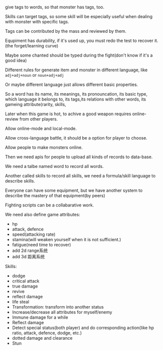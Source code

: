 give tags to words, so that monster has tags, too.

Skills can target tags, so some skill will be especially useful when dealing with monster with specific tags.

Tags can be contributed by the mass and reviewed by them.

Equpiment has durability, if it's used up, you must redo the test to recover it.(the forget/learning curve)

Maybe some chanted should be typed during the fight(don't know if it's a good idea)

Different rules for generate item and monster in different language, like `adj+adj+noun` or `noun+adj+adj`

Or maybe different language just allows different basic properties.

So a word has its name, its meanings, its pronouncation, its basic type, which language it belongs to, its tags,its relations with other words, its gameing attribute(rarity, skills,

Later when this game is hot, to achive a good weapon requires online-review from other players.

Allow online-mode and local-mode.

Allow cross-language battle, it should be a option for player to choose.

Allow people to make monsters online.

Then we need apis for people to upload all kinds of records to data-base.

We need a talbe named word to record all words.

Another called skills to record all skills, we need a formula/skill language to describe skills.

Everyone can have some equipment, but we have another system to describe the mastery of that equipment(by peers)

Fighting scripts can be a collabarative work.

We need also define game attributes:
* hp
* attack, defence
* speed(attacking rate)
* stamina(will weaken yourself when it is not sufficient.)
* fatigue(need time to recover)
* add 2d range系统
* add 3d 距离系统

Skills:

* dodge
* critical attack
* true damage
* revive
* reflect damage
* life steal
* Transformation: transform into another status
* Increase/decrease all attributes for myself/enemy
* Immune damage for a while
* Reflect damage
* Detect special status(both player) and do corresponding action(like hp ratio, attack, defence, dodge, etc.)
* dotted damage and clearance
* Stun
